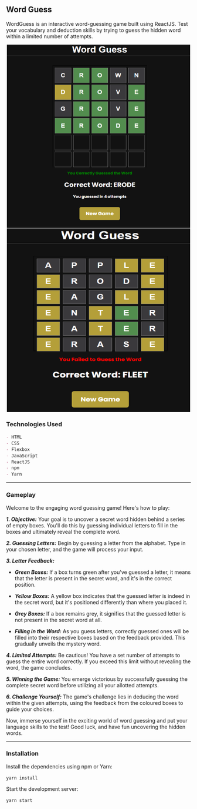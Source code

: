 ## Word Guess

WordGuess is an interactive word-guessing game built using ReactJS. Test your vocabulary and deduction skills by trying to guess the hidden word within a limited number of attempts.

<div align="center">
  <img align="center" alt="word-guess" src="./public/word_guess.png" width="500" height="500" />
  <img align="center" alt="word-guess" src="./public/word_guess_wrong.png" width="500" height="500" />
</div>

### Technologies Used

```md
- HTML
- CSS
- Flexbox
- JavaScript
- ReactJS
- npm
- Yarn
```

<hr>

### Gameplay

Welcome to the engaging word guessing game! Here's how to play:

**_1. Objective:_** Your goal is to uncover a secret word hidden behind a series of empty boxes.
You'll do this by guessing individual letters to fill in the boxes and ultimately reveal the complete word.

**_2. Guessing Letters:_** Begin by guessing a letter from the alphabet. Type in your chosen letter, and the game will process your input.

**_3. Letter Feedback:_**

- **_Green Boxes:_** If a box turns green after you've guessed a letter, it means that the letter is present in the secret word, and it's in the correct position.

- **_Yellow Boxes:_** A yellow box indicates that the guessed letter is indeed in the secret word, but it's positioned differently than where you placed it.

- **_Grey Boxes:_** If a box remains grey, it signifies that the guessed letter is not present in the secret word at all.

- **_Filling in the Word:_** As you guess letters, correctly guessed ones will be filled into their respective boxes based on the feedback provided. This gradually unveils the mystery word.

**_4. Limited Attempts:_** Be cautious! You have a set number of attempts to guess the entire word correctly. If you exceed this limit without revealing the word, the game concludes.

**_5. Winning the Game:_** You emerge victorious by successfully guessing the complete secret word before utilizing all your allotted attempts.

**_6. Challenge Yourself:_** The game's challenge lies in deducing the word within the given attempts, using the feedback from the coloured boxes to guide your choices.

Now, immerse yourself in the exciting world of word guessing and put your language skills to the test! Good luck, and have fun uncovering the hidden words.

<hr>

### Installation

Install the dependencies using npm or Yarn:

```
yarn install
```

Start the development server:

```
yarn start
```
